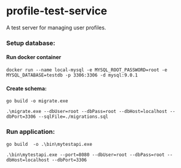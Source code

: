 # profile-test-service
A test server for managing user profiles.

### Setup database:
#### Run docker container
`docker run --name local-mysql -e MYSQL_ROOT_PASSWORD=root -e MYSQL_DATABASE=testdb -p 3306:3306 -d mysql:9.0.1`

#### Create schema:
`go build -o migrate.exe`

`.\migrate.exe --dbUser=root --dbPass=root --dbHost=localhost --dbPort=3306 --sqlFile=./migrations.sql`


### Run application:
`go build  -o .\bin\mytestapi.exe`

`.\bin\mytestapi.exe --port=8080 --dbUser=root --dbPass=root --dbHost=localhost --dbPort=3306`